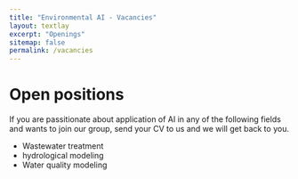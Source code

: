 ```yaml
---
title: "Environmental AI - Vacancies"
layout: textlay
excerpt: "Openings"
sitemap: false
permalink: /vacancies
---
```


# Open positions

If you are passitionate about application of AI in any of the following fields and wants to join our group, send your CV to us and we will get back to you.

- Wastewater treatment
- hydrological modeling
- Water quality modeling
